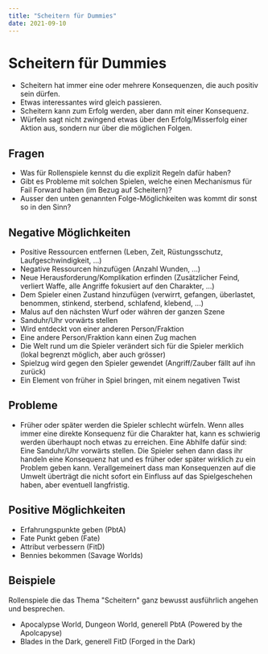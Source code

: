 ```yaml
---
title: "Scheitern für Dummies"
date: 2021-09-10
---
```


# Scheitern für Dummies

- Scheitern hat immer eine oder mehrere Konsequenzen, die auch positiv sein dürfen.
- Etwas interessantes wird gleich passieren.
- Scheitern kann zum Erfolg werden, aber dann mit einer Konsequenz.
- Würfeln sagt nicht zwingend etwas über den Erfolg/Misserfolg einer Aktion aus, sondern nur über die möglichen Folgen.

## Fragen

- Was für Rollenspiele kennst du die explizit Regeln dafür haben?
- Gibt es Probleme mit solchen Spielen, welche einen Mechanismus für Fail Forward haben (im Bezug auf Scheitern)?
- Ausser den unten genannten Folge-Möglichkeiten was kommt dir sonst so in den Sinn?

## Negative Möglichkeiten

- Positive Ressourcen entfernen (Leben, Zeit, Rüstungsschutz, Laufgeschwindigkeit, ...)
- Negative Ressourcen hinzufügen (Anzahl Wunden, ...)
- Neue Herausforderung/Komplikation erfinden (Zusätzlicher Feind, verliert Waffe, alle Angriffe fokusiert auf den Charakter, ...)
- Dem Spieler einen Zustand hinzufügen (verwirrt, gefangen, überlastet, benommen, stinkend, sterbend, schlafend, klebend, ...)
- Malus auf den nächsten Wurf oder währen der ganzen Szene
- Sanduhr/Uhr vorwärts stellen
- Wird entdeckt von einer anderen Person/Fraktion
- Eine andere Person/Fraktion kann einen Zug machen
- Die Welt rund um die Spieler verändert sich für die Spieler merklich (lokal begrenzt möglich, aber auch grösser)
- Spielzug wird gegen den Spieler gewendet (Angriff/Zauber fällt auf ihn zurück)
- Ein Element von früher in Spiel bringen, mit einem negativen Twist

## Probleme

- Früher oder später werden die Spieler schlecht würfeln. Wenn alles immer eine direkte Konsequenz für die Charakter hat, kann es schwierig werden überhaupt noch etwas zu erreichen. Eine Abhilfe dafür sind: Eine Sanduhr/Uhr vorwärts stellen. Die Spieler sehen dann dass ihr handeln eine Konsequenz hat und es früher oder später wirklich zu ein Problem geben kann. Verallgemeinert dass man Konsequenzen auf die Umwelt überträgt die nicht sofort ein Einfluss auf das Spielgeschehen haben, aber eventuell langfristig.

## Positive Möglichkeiten

- Erfahrungspunkte geben (PbtA)
- Fate Punkt geben (Fate)
- Attribut verbessern (FitD)
- Bennies bekommen (Savage Worlds)

## Beispiele

Rollenspiele die das Thema "Scheitern" ganz bewusst ausführlich angehen und besprechen.

- Apocalypse World, Dungeon World, generell PbtA (Powered by the Apolcapyse)
- Blades in the Dark, generell FitD (Forged in the Dark)
